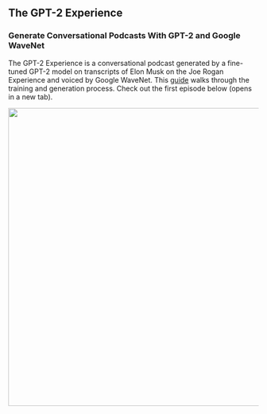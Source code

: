 ## The GPT-2 Experience
### Generate Conversational Podcasts With GPT-2 and Google WaveNet

The GPT-2 Experience is a conversational podcast generated by a fine-tuned GPT-2 model on transcripts of Elon Musk on the Joe Rogan Experience and voiced by Google WaveNet. This [guide](https://betterprogramming.pub/generate-conversational-podcasts-with-gpt-2-and-google-wavenet-1dc9c2edc3ef) walks through the training and generation process. Check out the first episode below (opens in a new tab).

<a href="https://www.youtube.com/embed/KkLOTn2o9o4"  target="_blank"><img src="https://github.com/user-attachments/assets/d2748db8-cc9c-4647-893f-ba6eaa48aad0" width="600" ></a>
